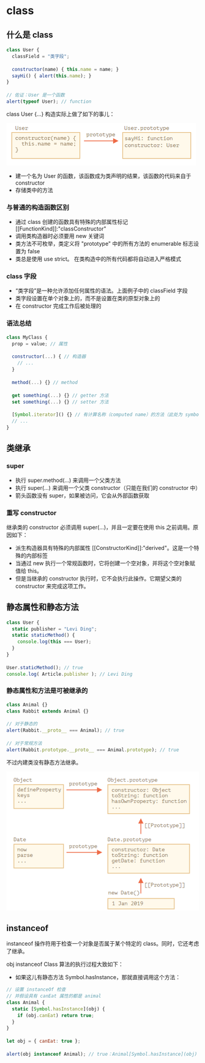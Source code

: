 # class

## 什么是 class

```javascript
class User {
  classField = "类字段";

  constructor(name) { this.name = name; }
  sayHi() { alert(this.name); }
}

// 佐证：User 是一个函数
alert(typeof User); // function
```

class User {...} 构造实际上做了如下的事儿：

![class User](../img/39.png)

- 建一个名为 User 的函数，该函数成为类声明的结果，该函数的代码来自于 constructor
- 存储类中的方法

### 与普通的构造函数区别

- 通过 class 创建的函数具有特殊的内部属性标记 [[FunctionKind]]:"classConstructor"
- 调用类构造器时必须要用 new 关键词
- 类方法不可枚举，类定义将 "prototype" 中的所有方法的 enumerable 标志设置为 false
- 类总是使用 use strict。 在类构造中的所有代码都将自动进入严格模式

### class 字段

- “类字段”是一种允许添加任何属性的语法。上面例子中的 classField 字段
- 类字段设置在单个对象上的，而不是设置在类的原型对象上的
- 在 constructor 完成工作后被处理的

### 语法总结

```javascript
class MyClass {
  prop = value; // 属性

  constructor(...) { // 构造器
    // ...
  }

  method(...) {} // method

  get something(...) {} // getter 方法
  set something(...) {} // setter 方法

  [Symbol.iterator]() {} // 有计算名称（computed name）的方法（此处为 symbol）
  // ...
}
```

## 类继承

### super

- 执行 super.method(...) 来调用一个父类方法
- 执行 super(...) 来调用一个父类 constructor（只能在我们的 constructor 中）
- 箭头函数没有 super，如果被访问，它会从外部函数获取

### 重写 constructor

继承类的 constructor 必须调用 super(...)，并且一定要在使用 this 之前调用。原因如下：

- 派生构造器具有特殊的内部属性 [[ConstructorKind]]:"derived"。这是一个特殊的内部标签
- 当通过 new 执行一个常规函数时，它将创建一个空对象，并将这个空对象赋值给 this。
- 但是当继承的 constructor 执行时，它不会执行此操作。它期望父类的 constructor 来完成这项工作。

## 静态属性和静态方法

```javascript
class User {
  static publisher = "Levi Ding";
  static staticMethod() {
    console.log(this === User);
  }
}

User.staticMethod(); // true
console.log( Article.publisher ); // Levi Ding
```

### 静态属性和方法是可被继承的

```javascript
class Animal {}
class Rabbit extends Animal {}

// 对于静态的
alert(Rabbit.__proto__ === Animal); // true

// 对于常规方法
alert(Rabbit.prototype.__proto__ === Animal.prototype); // true
```

不过内建类没有静态方法继承。

![40](../img/40.png)

## instanceof

instanceof 操作符用于检查一个对象是否属于某个特定的 class。同时，它还考虑了继承。

obj instanceof Class 算法的执行过程大致如下：

- 如果这儿有静态方法 Symbol.hasInstance，那就直接调用这个方法：

```javascript
// 设置 instanceOf 检查
// 并假设具有 canEat 属性的都是 animal
class Animal {
  static [Symbol.hasInstance](obj) {
    if (obj.canEat) return true;
  }
}

let obj = { canEat: true };

alert(obj instanceof Animal); // true：Animal[Symbol.hasInstance](obj) 被调用
```
